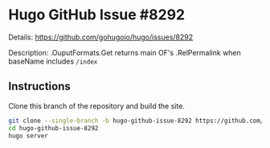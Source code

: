 # Hugo GitHub Issue #8292

Details: <https://github.com/gohugoio/hugo/issues/8292>

Description: .OuputFormats.Get returns main OF's .RelPermalink when baseName includes `/index` 

## Instructions

Clone this branch of the repository and build the site.

```bash
git clone --single-branch -b hugo-github-issue-8292 https://github.com/jmooring/hugo-testing hugo-github-issue-8292
cd hugo-github-issue-8292
hugo server
```
